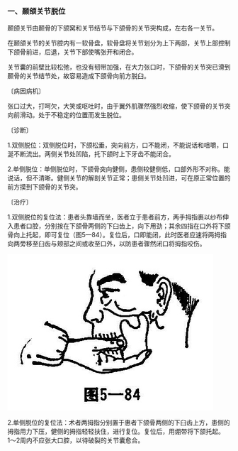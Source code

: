 ### 一、颞颌关节脱位

颞颌关节由颞骨的下颌窝和关节结节与下颌骨的关节突构成，左右各一关节。

在颞颌关节的关节腔内有一软骨盘，软骨盘将关节划分为上下两部，关节上部控制下颌骨前进，后退，关节下部使嘴张开和闭合。

关节囊的前壁比较松弛，也没有韧带加强，在大力张口时，下颌骨的关节突已滑到颞骨的关节结节处，故容易造成下颌骨向前方脱臼。

〔病因病机〕

张口过大，打呵欠，大笑或呕吐时，由于翼外肌骤然强烈收缩，使下颌骨的关节突向前滑动。处于不稳定的位置而发生脱位。

〔诊断〕

1.双侧脱位：双侧脱位时，下颌松垂，突向前方，口不能闭，不能说话和咀嚼，口涎不断流出。两侧关节处凹陷，托下颌时上下牙齿不能闭合。

2.单侧脱位：单侧脱位时，下颌骨突向健侧，患侧较健侧低，口部外形不对称。能说话，但不清晰。健侧关节的解剖关节正常；患侧关节处凹进，可在原正常位置的前方摸到下颌骨的关节突。

〔治疗〕

1.双侧脱位的复位法：患者头靠墙而坐，医者立于患者前方，两手拇指裹以纱布伸入患者口腔，分别按在下颌骨两侧的下臼齿上，向下用劲；其余四指在口外将下颌骨向上托起，即可复位（图5—84）。复位后，口即能闭，此时医者应速将两拇指向两旁移至臼齿与颊部之间或收至口外，以防患者骤然闭口将拇指咬伤。

![插图](./img/5-84.jpg)

2.单侧脱位的复位法：术者两拇指分别置于惠者下颌骨两侧的下臼齿上方，患侧的拇指用力下压，健侧的拇指轻轻扶住，进行复位。复位后，用绷带将下颌托起。1〜2周内不应张大口腔，以待破裂的关节囊愈合。
